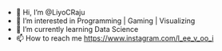 - 👋 Hi, I’m @LiyoCRaju
- 👀 I’m interested in Programming | Gaming | Visualizing
- 🌱 I’m currently learning Data Science
- 📫 How to reach me https://www.instagram.com/l_ee_v_oo_i


<!---
LiyoCRaju/LiyoCRaju is a ✨ special ✨ repository because its `README.md` (this file) appears on your GitHub profile.
You can click the Preview link to take a look at your changes.
--->
